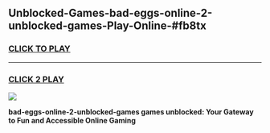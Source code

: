 
## Unblocked-Games-bad-eggs-online-2-unblocked-games-Play-Online-#fb8tx
<h3>
<a href="https://premium.freeplayer.one?title=bad-eggs-online-2-unblocked-games&ref=27F">CLICK TO PLAY</a></h3>
<hr>

<h3>
<a href="https://premium.freeplayer.one?title=bad-eggs-online-2-unblocked-games&ref=27F">CLICK 2 PLAY</a>
  
</h3>

<a href="https://premium.freeplayer.one?title=bad-eggs-online-2-unblocked-games&ref=27F"><img src="https://clearcache.store/games.png"></a>


**bad-eggs-online-2-unblocked-games games unblocked: Your Gateway to Fun and Accessible Online Gaming**
